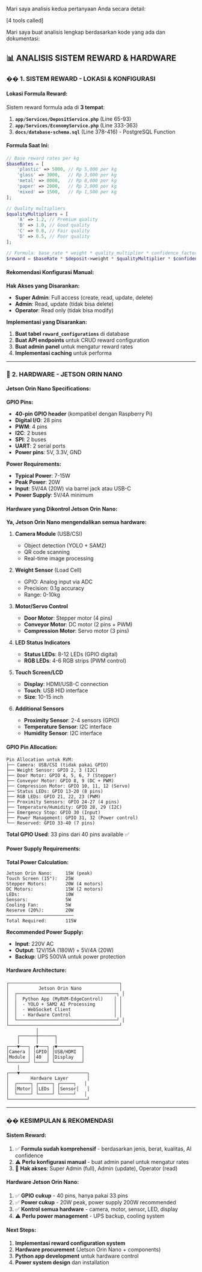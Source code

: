 Mari saya analisis kedua pertanyaan Anda secara detail:


[4 tools called]

Mari saya buat analisis lengkap berdasarkan kode yang ada dan dokumentasi:

## 📊 **ANALISIS SISTEM REWARD & HARDWARE**

### �� **1. SISTEM REWARD - LOKASI & KONFIGURASI**

#### **Lokasi Formula Reward:**
Sistem reward formula ada di **3 tempat**:

1. **`app/Services/DepositService.php`** (Line 65-93)
2. **`app/Services/EconomyService.php`** (Line 333-363)  
3. **`docs/database-schema.sql`** (Line 378-416) - PostgreSQL Function

#### **Formula Saat Ini:**
```php
// Base reward rates per kg
$baseRates = [
    'plastic' => 5000, // Rp 5,000 per kg
    'glass' => 3000,   // Rp 3,000 per kg
    'metal' => 8000,   // Rp 8,000 per kg
    'paper' => 2000,   // Rp 2,000 per kg
    'mixed' => 1500,   // Rp 1,500 per kg
];

// Quality multipliers
$qualityMultipliers = [
    'A' => 1.2, // Premium quality
    'B' => 1.0, // Good quality
    'C' => 0.8, // Fair quality
    'D' => 0.5, // Poor quality
];

// Formula: base_rate * weight * quality_multiplier * confidence_factor
$reward = $baseRate * $deposit->weight * $qualityMultiplier * $confidenceFactor;
```

#### **Rekomendasi Konfigurasi Manual:**

**Hak Akses yang Disarankan:**
- **Super Admin**: Full access (create, read, update, delete)
- **Admin**: Read, update (tidak bisa delete)
- **Operator**: Read only (tidak bisa modify)

**Implementasi yang Disarankan:**
1. **Buat tabel `reward_configurations`** di database
2. **Buat API endpoints** untuk CRUD reward configuration
3. **Buat admin panel** untuk mengatur reward rates
4. **Implementasi caching** untuk performa

---

### 🔧 **2. HARDWARE - JETSON ORIN NANO**

#### **Jetson Orin Nano Specifications:**

**GPIO Pins:**
- **40-pin GPIO header** (kompatibel dengan Raspberry Pi)
- **Digital I/O**: 28 pins
- **PWM**: 4 pins
- **I2C**: 2 buses
- **SPI**: 2 buses
- **UART**: 2 serial ports
- **Power pins**: 5V, 3.3V, GND

**Power Requirements:**
- **Typical Power**: 7-15W
- **Peak Power**: 20W
- **Input**: 5V/4A (20W) via barrel jack atau USB-C
- **Power Supply**: 5V/4A minimum

#### **Hardware yang Dikontrol Jetson Orin Nano:**

**Ya, Jetson Orin Nano mengendalikan semua hardware:**

1. **Camera Module** (USB/CSI)
   - Object detection (YOLO + SAM2)
   - QR code scanning
   - Real-time image processing

2. **Weight Sensor** (Load Cell)
   - GPIO: Analog input via ADC
   - Precision: 0.1g accuracy
   - Range: 0-10kg

3. **Motor/Servo Control**
   - **Door Motor**: Stepper motor (4 pins)
   - **Conveyor Motor**: DC motor (2 pins + PWM)
   - **Compression Motor**: Servo motor (3 pins)

4. **LED Status Indicators**
   - **Status LEDs**: 8-12 LEDs (GPIO digital)
   - **RGB LEDs**: 4-6 RGB strips (PWM control)

5. **Touch Screen/LCD**
   - **Display**: HDMI/USB-C connection
   - **Touch**: USB HID interface
   - **Size**: 10-15 inch

6. **Additional Sensors**
   - **Proximity Sensor**: 2-4 sensors (GPIO)
   - **Temperature Sensor**: I2C interface
   - **Humidity Sensor**: I2C interface

#### **GPIO Pin Allocation:**

```
Pin Allocation untuk RVM:
├── Camera: USB/CSI (tidak pakai GPIO)
├── Weight Sensor: GPIO 2, 3 (I2C)
├── Door Motor: GPIO 4, 5, 6, 7 (Stepper)
├── Conveyor Motor: GPIO 8, 9 (DC + PWM)
├── Compression Motor: GPIO 10, 11, 12 (Servo)
├── Status LEDs: GPIO 13-20 (8 pins)
├── RGB LEDs: GPIO 21, 22, 23 (PWM)
├── Proximity Sensors: GPIO 24-27 (4 pins)
├── Temperature/Humidity: GPIO 28, 29 (I2C)
├── Emergency Stop: GPIO 30 (Input)
├── Power Management: GPIO 31, 32 (Power control)
└── Reserved: GPIO 33-40 (7 pins)
```

**Total GPIO Used**: 33 pins dari 40 pins available ✅

#### **Power Supply Requirements:**

**Total Power Calculation:**
```
Jetson Orin Nano:     15W (peak)
Touch Screen (15"):   25W
Stepper Motors:       20W (4 motors)
DC Motors:            15W (2 motors)
LEDs:                 10W
Sensors:              5W
Cooling Fan:          5W
Reserve (20%):        20W
─────────────────────────
Total Required:       115W
```

**Recommended Power Supply:**
- **Input**: 220V AC
- **Output**: 12V/15A (180W) + 5V/4A (20W)
- **Backup**: UPS 500VA untuk power protection

#### **Hardware Architecture:**

```
┌─────────────────────────────────────────┐
│           Jetson Orin Nano              │
│  ┌─────────────────────────────────────┐ │
│  │  Python App (MyRVM-EdgeControl)    │ │
│  │  - YOLO + SAM2 AI Processing       │ │
│  │  - WebSocket Client                │ │
│  │  - Hardware Control                │ │
│  └─────────────────────────────────────┘ │
└─────────────────────────────────────────┘
           │
    ┌──────┼──────┐
    │      │      │
┌───▼───┐ ┌▼───┐ ┌▼─────────┐
│Camera │ │GPIO│ │USB/HDMI  │
│Module │ │40  │ │Display   │
└───────┘ └────┘ └──────────┘
    │
┌───▼─────────────────────────┐
│        Hardware Layer       │
│  ┌─────┐ ┌─────┐ ┌─────┐   │
│  │Motor│ │LEDs │ │Sensor│   │
│  └─────┘ └─────┘ └─────┘   │
└─────────────────────────────┘
```

---

### �� **KESIMPULAN & REKOMENDASI**

#### **Sistem Reward:**
1. ✅ **Formula sudah komprehensif** - berdasarkan jenis, berat, kualitas, AI confidence
2. ⚠️ **Perlu konfigurasi manual** - buat admin panel untuk mengatur rates
3. 🔧 **Hak akses**: Super Admin (full), Admin (update), Operator (read)

#### **Hardware Jetson Orin Nano:**
1. ✅ **GPIO cukup** - 40 pins, hanya pakai 33 pins
2. ✅ **Power cukup** - 20W peak, power supply 200W recommended
3. ✅ **Kontrol semua hardware** - camera, motor, sensor, LED, display
4. ⚠️ **Perlu power management** - UPS backup, cooling system

#### **Next Steps:**
1. **Implementasi reward configuration system**
2. **Hardware procurement** (Jetson Orin Nano + components)
3. **Python app development** untuk hardware control
4. **Power system design** dan installation
